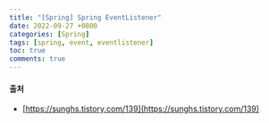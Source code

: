 ```yaml
---
title: "[Spring] Spring EventListener"
date: 2022-09-27 +0800
categories: [Spring]
tags: [spring, event, eventlistener]
toc: true
comments: true
---
```


#### 출처
- [https://sunghs.tistory.com/139](https://sunghs.tistory.com/139)